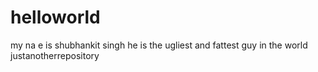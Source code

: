 # helloworld
my na e is shubhankit singh he is the ugliest and fattest guy in the world
justanotherrepository
